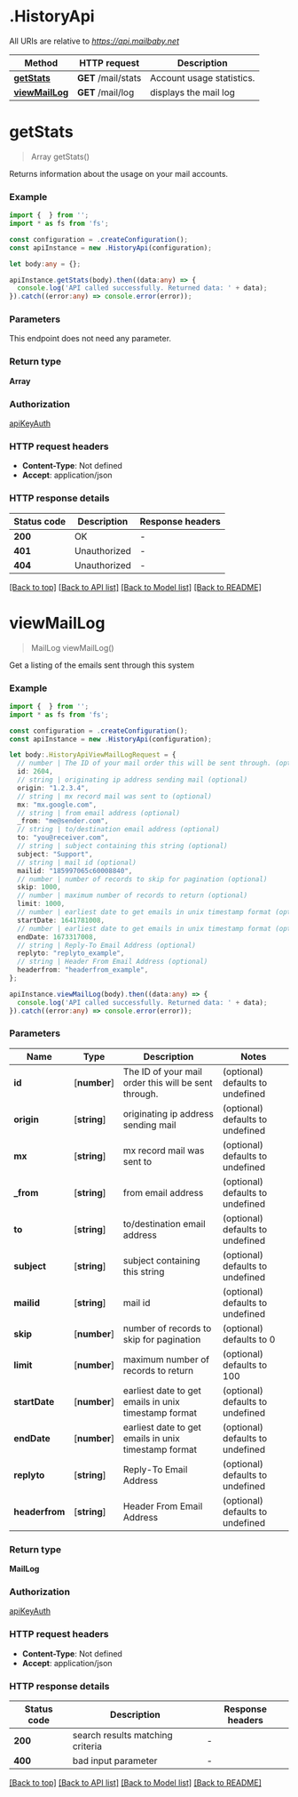# .HistoryApi

All URIs are relative to *https://api.mailbaby.net*

Method | HTTP request | Description
------------- | ------------- | -------------
[**getStats**](HistoryApi.md#getStats) | **GET** /mail/stats | Account usage statistics.
[**viewMailLog**](HistoryApi.md#viewMailLog) | **GET** /mail/log | displays the mail log


# **getStats**
> Array<GetStats200ResponseInner> getStats()

Returns information about the usage on your mail accounts.

### Example


```typescript
import {  } from '';
import * as fs from 'fs';

const configuration = .createConfiguration();
const apiInstance = new .HistoryApi(configuration);

let body:any = {};

apiInstance.getStats(body).then((data:any) => {
  console.log('API called successfully. Returned data: ' + data);
}).catch((error:any) => console.error(error));
```


### Parameters
This endpoint does not need any parameter.


### Return type

**Array<GetStats200ResponseInner>**

### Authorization

[apiKeyAuth](README.md#apiKeyAuth)

### HTTP request headers

 - **Content-Type**: Not defined
 - **Accept**: application/json


### HTTP response details
| Status code | Description | Response headers |
|-------------|-------------|------------------|
**200** | OK |  -  |
**401** | Unauthorized |  -  |
**404** | Unauthorized |  -  |

[[Back to top]](#) [[Back to API list]](README.md#documentation-for-api-endpoints) [[Back to Model list]](README.md#documentation-for-models) [[Back to README]](README.md)

# **viewMailLog**
> MailLog viewMailLog()

Get a listing of the emails sent through this system 

### Example


```typescript
import {  } from '';
import * as fs from 'fs';

const configuration = .createConfiguration();
const apiInstance = new .HistoryApi(configuration);

let body:.HistoryApiViewMailLogRequest = {
  // number | The ID of your mail order this will be sent through. (optional)
  id: 2604,
  // string | originating ip address sending mail (optional)
  origin: "1.2.3.4",
  // string | mx record mail was sent to (optional)
  mx: "mx.google.com",
  // string | from email address (optional)
  _from: "me@sender.com",
  // string | to/destination email address (optional)
  to: "you@receiver.com",
  // string | subject containing this string (optional)
  subject: "Support",
  // string | mail id (optional)
  mailid: "185997065c60008840",
  // number | number of records to skip for pagination (optional)
  skip: 1000,
  // number | maximum number of records to return (optional)
  limit: 1000,
  // number | earliest date to get emails in unix timestamp format (optional)
  startDate: 1641781008,
  // number | earliest date to get emails in unix timestamp format (optional)
  endDate: 1673317008,
  // string | Reply-To Email Address (optional)
  replyto: "replyto_example",
  // string | Header From Email Address (optional)
  headerfrom: "headerfrom_example",
};

apiInstance.viewMailLog(body).then((data:any) => {
  console.log('API called successfully. Returned data: ' + data);
}).catch((error:any) => console.error(error));
```


### Parameters

Name | Type | Description  | Notes
------------- | ------------- | ------------- | -------------
 **id** | [**number**] | The ID of your mail order this will be sent through. | (optional) defaults to undefined
 **origin** | [**string**] | originating ip address sending mail | (optional) defaults to undefined
 **mx** | [**string**] | mx record mail was sent to | (optional) defaults to undefined
 **_from** | [**string**] | from email address | (optional) defaults to undefined
 **to** | [**string**] | to/destination email address | (optional) defaults to undefined
 **subject** | [**string**] | subject containing this string | (optional) defaults to undefined
 **mailid** | [**string**] | mail id | (optional) defaults to undefined
 **skip** | [**number**] | number of records to skip for pagination | (optional) defaults to 0
 **limit** | [**number**] | maximum number of records to return | (optional) defaults to 100
 **startDate** | [**number**] | earliest date to get emails in unix timestamp format | (optional) defaults to undefined
 **endDate** | [**number**] | earliest date to get emails in unix timestamp format | (optional) defaults to undefined
 **replyto** | [**string**] | Reply-To Email Address | (optional) defaults to undefined
 **headerfrom** | [**string**] | Header From Email Address | (optional) defaults to undefined


### Return type

**MailLog**

### Authorization

[apiKeyAuth](README.md#apiKeyAuth)

### HTTP request headers

 - **Content-Type**: Not defined
 - **Accept**: application/json


### HTTP response details
| Status code | Description | Response headers |
|-------------|-------------|------------------|
**200** | search results matching criteria |  -  |
**400** | bad input parameter |  -  |

[[Back to top]](#) [[Back to API list]](README.md#documentation-for-api-endpoints) [[Back to Model list]](README.md#documentation-for-models) [[Back to README]](README.md)


